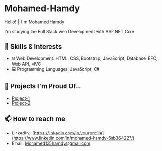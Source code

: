 # Mohamed-Hamdy
Hello! 👋 I'm Mohamed Hamdy

I'm studying the Full Stack web Development with ASP.NET Core

## 🚀 Skills & Interests
 - 🌐 Web Development: HTML, CSS, Bootstrap, JavaScript, Database, EFC, Web API, MVC 
 - 💻 Programming Languages: JavaScript, C#

## 💼 Projects I'm Proud Of...
 - [Project-1]([URL]) 
 - [Project-2]([URL])

## 📫 How to reach me
 - LinkedIn: ([https://linkedin.com/in/yourprofile](https://www.linkedin.com/in/mohamed-hamdy-5ab364227/)
 - Email: Mohamed135hamdy@gmail.com

